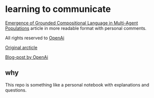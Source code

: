 # learning to communicate
[Emergence of Grounded Compositional Language in Multi-Agent Populations](https://arxiv.org/abs/1703.04908) article in more readable format with personal comments.

All rights reserved to [OpenAi](http://openai.com/)

[Original arcticle](https://arxiv.org/abs/1703.04908)

[Blog-post by OpenAi](https://blog.openai.com/learning-to-communicate/)

## why
This repo is something like a personal notebook with explanations and questions. 
